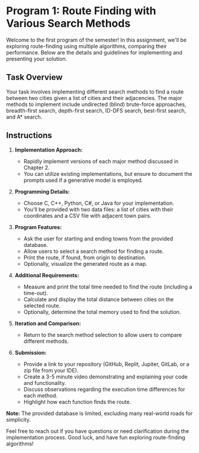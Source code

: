 # Program 1: Route Finding with Various Search Methods

Welcome to the first program of the semester! In this assignment, we'll be exploring route-finding using multiple algorithms, comparing their performance. Below are the details and guidelines for implementing and presenting your solution.

## Task Overview

Your task involves implementing different search methods to find a route between two cities given a list of cities and their adjacencies. The major methods to implement include undirected (blind) brute-force approaches, breadth-first search, depth-first search, ID-DFS search, best-first search, and A* search.

## Instructions

1. **Implementation Approach:**
    - Rapidly implement versions of each major method discussed in Chapter 2.
    - You can utilize existing implementations, but ensure to document the prompts used if a generative model is employed.

2. **Programming Details:**
    - Choose C, C++, Python, C#, or Java for your implementation.
    - You'll be provided with two data files: a list of cities with their coordinates and a CSV file with adjacent town pairs.

3. **Program Features:**
    - Ask the user for starting and ending towns from the provided database.
    - Allow users to select a search method for finding a route.
    - Print the route, if found, from origin to destination.
    - Optionally, visualize the generated route as a map.

4. **Additional Requirements:**
    - Measure and print the total time needed to find the route (including a time-out).
    - Calculate and display the total distance between cities on the selected route.
    - Optionally, determine the total memory used to find the solution.

5. **Iteration and Comparison:**
    - Return to the search method selection to allow users to compare different methods.
  
6. **Submission:**
    - Provide a link to your repository (GitHub, Replit, Jupiter, GitLab, or a zip file from your IDE).
    - Create a 3-5 minute video demonstrating and explaining your code and functionality.
    - Discuss observations regarding the execution time differences for each method.
    - Highlight how each function finds the route.

**Note:** The provided database is limited, excluding many real-world roads for simplicity.

Feel free to reach out if you have questions or need clarification during the implementation process. Good luck, and have fun exploring route-finding algorithms!
